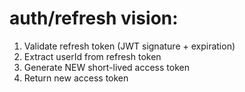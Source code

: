 # auth/refresh vision:

1. Validate refresh token (JWT signature + expiration)
2. Extract userId from refresh token  
3. Generate NEW short-lived access token
4. Return new access token